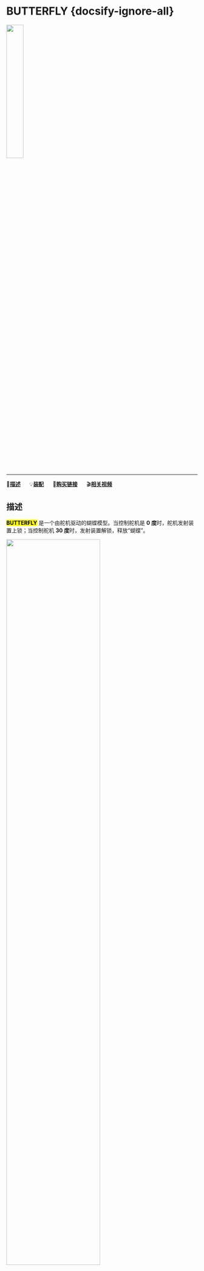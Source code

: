 # BUTTERFLY {docsify-ignore-all}

<img src="assets/img/product_pics/unit/unit_butterfly_01.png" width="30%" height="30%">

***

:memo:**[描述](#描述)**&nbsp;&nbsp;&nbsp;&nbsp;&nbsp;&nbsp;:bulb:**[装配](#装配)**&nbsp;&nbsp;&nbsp;&nbsp;&nbsp;&nbsp;🛒**[购买链接](https://item.taobao.com/item.htm?spm=a1z10.3-c.w4002-1172588106.10.63fb425eBx48kT&id=583025433070)**&nbsp;&nbsp;&nbsp;&nbsp;&nbsp;&nbsp;:clapper:**[相关视频](#相关视频)**

## 描述

**<mark>BUTTERFLY</mark>** 是一个由舵机驱动的蝴蝶模型。当控制舵机是 **0 度**时，舵机发射装置上锁；当控制舵机 **30 度**时，发射装置解锁，释放“蝴蝶”。

<img src="assets/img/product_pics/unit/unit_butterfly_06.png" width="70%" height="70%">

## 装配

使用前，烧录 BUTTERFLY 的 UIFlow [例程](https://github.com/m5stack/M5-ProductExampleCodes/tree/master/Unit/BUTTERFLY/UIFlow) 到 Core，然后通过 GROVE 线和 Grove2Pin转接板，将 Core 和 发射装置连接在一起，使得能够用 Core 上的按键控制舵机转动。

<img src="assets/img/product_pics/unit/unit_butterfly_02.png" width="70%" height="70%">

<img src="assets/img/product_pics/unit/unit_butterfly_04.png" width="70%" height="70%">

装配“蝴蝶”，控制舵机 **30 度**，将“蝴蝶”通过皮筋绑定发射装置上，并控制舵机为 **0 度**，上锁。

<img src="assets/img/product_pics/unit/unit_butterfly_03.png" width="70%" height="70%">

<img src="assets/img/product_pics/unit/unit_butterfly_05.png" width="70%" height="70%">

<img src="assets/img/product_pics/unit/unit_example/BUTTERFLY/example_unit_butterfly_04.png">

## 相关视频

**BUTTERFLY 的组装**

<video width="500" height="315" controls>
    <source src="https://m5stack.oss-cn-shenzhen.aliyuncs.com/video/Blog/Twitch201903/butterfly_03.mp4" type="video/mp4">
</video>

**BUTTERFLY 的演示**

<video width="500" height="315" controls>
    <source src="https://m5stack.oss-cn-shenzhen.aliyuncs.com/video/Blog/Twitch201903/butterfly_05.mp4" type="video/mp4">
</video>